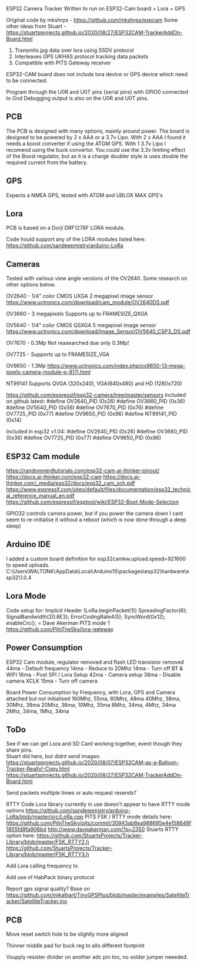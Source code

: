 ESP32 Camera Tracker
Written to run on ESP32-Cam board + Lora + GPS

Original code by mkshrps - https://github.com/mkshrps/espcam
Some other ideas from Stuart - https://stuartsprojects.github.io/2020/08/27/ESP32CAM-TrackerAddOn-Board.html

1. Transmits jpg data over lora using SSDV protocol
2. Interleaves GPS UKHAS protocol tracking data packets 
3. Compatible with PITS Gateway receiver

ESP32-CAM board does not include lora device or GPS device which need to be connected.

Program through the U0R and U0T pins (serial pins) with GPIO0 connected to Gnd
Debugging output is also on the U0R and U0T pins.


PCB
---

The PCB is designed with many options, mainly around power.  The board is designed to be powered by 2 x AAA or a 3.7v Lipo.  With 2 x AAA I found it needs a boost converter if using the ATGM GPS.  With 1 3.7v Lipo I recomend using the buck convertor.  You could use the 3.3v limiting effect of the Boost regulator, but as it is a charge doubler style is uses double the required current from the battery.


GPS
---
Expects a NMEA GPS, tested with ATGM and UBLOX MAX GPS's


Lora
----
PCB is based on a Dorji DRF1278F LORA module.

Code hould support any of the LORA modules listed here:
https://github.com/sandeepmistry/arduino-LoRa


Cameras
-------
Tested with various view angle versions of the OV2640.  Some research on other options below.


OV2640 - 1/4" color CMOS UXGA 2 megapixel image sensor
https://www.uctronics.com/download/cam_module/OV2640DS.pdf

OV3660 - 3 megapixels
Supports up to FRAMESIZE_QXGA

OV5640 - 1/4" color CMOS QSXGA 5 megapixel image sensor
https://www.uctronics.com/download/Image_Sensor/OV5640_CSP3_DS.pdf

OV7670 - 0.3Mp
Not reasearched due only 0.3Mp!

OV7725 - 
Supports up to FRAMESIZE_VGA

OV9650 -
1.3Mp
https://www.uctronics.com/index.php/ov9650-13-mega-pixels-camera-module-p-817l.html

NT99141
Supports QVGA (320x240), VGA(640x480) and HD (1280x720)


https://github.com/espressif/esp32-camera/tree/master/sensors
Included on github latest:
	#define OV2640_PID     (0x26)
	#define OV3660_PID     (0x36)
	#define OV5640_PID     (0x56)
	#define OV7670_PID     (0x76)
	#define OV7725_PID     (0x77)
	#define OV9650_PID     (0x96)
	#define NT99141_PID     (0x14)

Included in esp32 v1.04:
	#define OV2640_PID     (0x26)
	#define OV3660_PID     (0x36)
	#define OV7725_PID     (0x77)
	#define OV9650_PID     (0x96)


ESP32 Cam module
----------------
https://randomnerdtutorials.com/esp32-cam-ai-thinker-pinout/
https://docs.ai-thinker.com/esp32-cam
https://docs.ai-thinker.com/_media/esp32/docs/esp32_cam_sch.pdf
https://www.espressif.com/sites/default/files/documentation/esp32_technical_reference_manual_en.pdf
https://github.com/espressif/esptool/wiki/ESP32-Boot-Mode-Selection

GPIO32 controls camera power, but if you power the camera down I cant seem to re-initialise it without a reboot (which is now done through a deep sleep)


Arduino IDE
-----------
I added a custom board definition for esp32camkw.upload.speed=921600 to speed uploads.
C:\Users\WALTONK\AppData\Local\Arduino15\packages\esp32\hardware\esp32\1.0.4


Lora Mode
---------
Code setup for:
	Implicit Header (LoRa.beginPacket(1))
	SpreadingFactor(6);
    SignalBandwidth(20.8E3);
    ErrorCodingRate4(5);
    SyncWord(0x12);
    enableCrc();
= Dave Akerman PITS mode 1
https://github.com/PiInTheSky/lora-gateway

Power Consumption
------------------
ESP32 Cam module, regulator removed and flash LED transistor removed
	44ma - Default frequency
	14ma - Reduce to 20Mhz
	14ma - Turn off BT & WIFI
	16ma - Post SPI / Lora Setup
	42ma - Camera setup
	38ma - Disable camera XCLK
	15ma - Turn off camera
	
Board Power Consumption by Frequency, with Lora, GPS and Camera attached but not initialised
160Mhz, 55ma, 80Mhz, 48ma
40Mhz, 38ma, 30Mhz, 38ma
20Mhz, 36ma, 10Mhz, 35ma
8Mhz, 34ma, 4Mhz, 34ma
2Mhz, 34ma, 1Mhz, 34ma


ToDo
----
See if we can get Lora and SD Card working together, event though they share pins.  
Stuart did here, but didnt send images: 
https://stuartsprojects.github.io/2020/08/07/ESP32CAM-as-a-Balloon-Tracker-Really!-Copy.html
https://stuartsprojects.github.io/2020/08/27/ESP32CAM-TrackerAddOn-Board.html

Send packets multiple times or auto request resends?

RTTY Code
	Lora library currently in use doesn't appear to have RTTY mode options
	https://github.com/sandeepmistry/arduino-LoRa/blob/master/src/LoRa.cpp
	PITS FSK / RTTY mode details here:
		https://github.com/PiInTheSky/pits/commit/30943ab8ea988695e4e158648f1855fd9fa906bd
		http://www.daveakerman.com/?p=2350
	Stuarts RTTY option here:
		https://github.com/StuartsProjects/Tracker-Library/blob/master/FSK_RTTY2.h
		https://github.com/StuartsProjects/Tracker-Library/blob/master/FSK_RTTY3.h

Add Lora calling frequency tx.

Add use of HabPack binary protocol

Report gps signal quality?
	Base on https://github.com/mikalhart/TinyGPSPlus/blob/master/examples/SatelliteTracker/SatelliteTracker.ino


PCB
---
Move reset switch hole to be slightly more aligned

Thinner middle pad for buck reg to allo different footprint

Vsupply resister divider on another adc pin too, no solder jumper neeeded.








